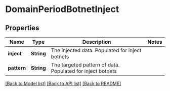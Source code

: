 # DomainPeriodBotnetInject

## Properties

Name | Type | Description | Notes
------------ | ------------- | ------------- | -------------
**inject** | **String** | The injected data. Populated for inject botnets |
**pattern** | **String** | The targeted pattern of data. Populated for inject botnets |

[[Back to Model list]](./README.md#documentation-for-models) [[Back to API list]](./README.md#documentation-for-api-endpoints) [[Back to README]](../README.md)
